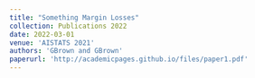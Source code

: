 ```yaml
---
title: "Something Margin Losses"
collection: Publications 2022
date: 2022-03-01
venue: 'AISTATS 2021'
authors: 'GBrown and GBrown'
paperurl: 'http://academicpages.github.io/files/paper1.pdf'
---
```

